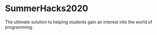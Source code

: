 # SummerHacks2020
The ultimate solution to helping students gain an interest into the world of programming.
